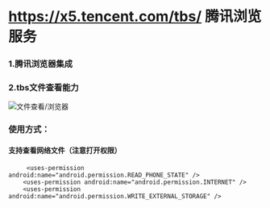 # https://x5.tencent.com/tbs/ 腾讯浏览服务 
### 1.腾讯浏览器集成
###  2.tbs文件查看能力
![文件查看/浏览器](https://github.com/Knowledgeables/TBSreader/blob/master/img/gif.gif "文件查看/浏览器")
### 使用方式：
#### 支持查看网络文件（注意打开权限）
         <uses-permission android:name="android.permission.READ_PHONE_STATE" />
        <uses-permission android:name="android.permission.INTERNET" />
        <uses-permission android:name="android.permission.WRITE_EXTERNAL_STORAGE" />

